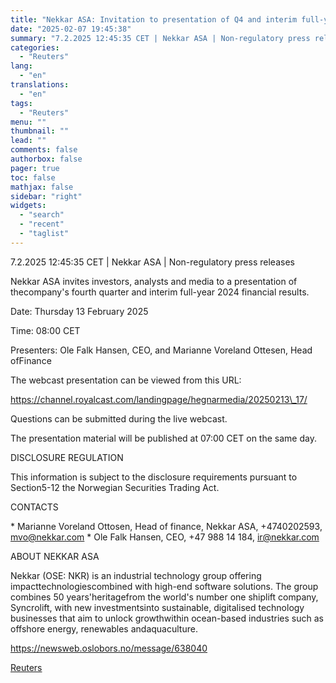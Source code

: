 ```yaml
---
title: "Nekkar ASA: Invitation to presentation of Q4 and interim full-year 2024 financial results"
date: "2025-02-07 19:45:38"
summary: "7.2.2025 12:45:35 CET | Nekkar ASA | Non-regulatory press releasesNekkar ASA invites investors, analysts and media to a presentation of thecompany's fourth quarter and interim full-year 2024 financial results.Date: Thursday 13 February 2025Time: 08:00 CETPresenters: Ole Falk Hansen, CEO, and Marianne Voreland Ottesen, Head ofFinanceThe webcast presentation can be viewed..."
categories:
  - "Reuters"
lang:
  - "en"
translations:
  - "en"
tags:
  - "Reuters"
menu: ""
thumbnail: ""
lead: ""
comments: false
authorbox: false
pager: true
toc: false
mathjax: false
sidebar: "right"
widgets:
  - "search"
  - "recent"
  - "taglist"
---
```


7.2.2025 12:45:35 CET | Nekkar ASA | Non-regulatory press releases

Nekkar ASA invites investors, analysts and media to a presentation of thecompany's fourth quarter and interim full-year 2024 financial results.

Date: Thursday 13 February 2025

Time: 08:00 CET

Presenters: Ole Falk Hansen, CEO, and Marianne Voreland Ottesen, Head ofFinance

The webcast presentation can be viewed from this URL:

https://channel.royalcast.com/landingpage/hegnarmedia/20250213\_17/

Questions can be submitted during the live webcast.

The presentation material will be published at 07:00 CET on the same day.

DISCLOSURE REGULATION

This information is subject to the disclosure requirements pursuant to Section5-12 the Norwegian Securities Trading Act.

CONTACTS

\* Marianne Voreland Ottosen, Head of finance, Nekkar ASA, +4740202593, mvo@nekkar.com \* Ole Falk Hansen, CEO, +47 988 14 184, ir@nekkar.com

ABOUT NEKKAR ASA

Nekkar (OSE: NKR) is an industrial technology group offering impacttechnologiescombined with high-end software solutions. The group combines 50 years'heritagefrom the world's number one shiplift company, Syncrolift, with new investmentsinto sustainable, digitalised technology businesses that aim to unlock growthwithin ocean-based industries such as offshore energy, renewables andaquaculture.

https://newsweb.oslobors.no/message/638040

[Reuters](https://www.tradingview.com/news/reuters.com,2025-02-07:newsml_Obip9HHVa:0-nekkar-asa-invitation-to-presentation-of-q4-and-interim-full-year-2024-financial-results/)
